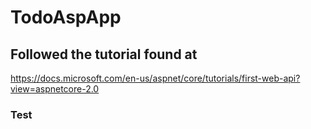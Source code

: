 # TodoAspApp

## Followed the tutorial found at
https://docs.microsoft.com/en-us/aspnet/core/tutorials/first-web-api?view=aspnetcore-2.0

### Test